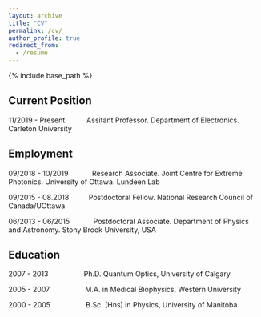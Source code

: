 ```yaml
---
layout: archive
title: "CV"
permalink: /cv/
author_profile: true
redirect_from:
  - /resume
---
```


{% include base_path %}

## Current Position

11/2019 - Present &nbsp;&nbsp;&nbsp;&nbsp;&nbsp;&nbsp;&nbsp;&nbsp;&nbsp; Assitant Professor. Department of Electronics. Carleton University 

## Employment

09/2018 - 10/2019 &nbsp;&nbsp;&nbsp;&nbsp;&nbsp;&nbsp;&nbsp;&nbsp;&nbsp;&nbsp; Research Associate. Joint Centre for Extreme Photonics. University of Ottawa. Lundeen Lab

09/2015 - 08.2018 &nbsp;&nbsp;&nbsp;&nbsp;&nbsp;&nbsp;&nbsp;&nbsp; Postdoctoral Fellow.  National Research Council of Canada/UOttawa

06/2013 - 06/2015 &nbsp;&nbsp;&nbsp;&nbsp;&nbsp;&nbsp;&nbsp;&nbsp;&nbsp;&nbsp; Postdoctoral Associate. Department of Physics and Astronomy. Stony Brook University, USA

## Education

2007 - 2013 &nbsp;&nbsp;&nbsp;&nbsp;&nbsp;&nbsp;&nbsp;&nbsp;&nbsp; &nbsp;&nbsp;&nbsp;&nbsp;&nbsp;&nbsp; Ph.D. Quantum Optics, University of Calgary

2005 - 2007 &nbsp;&nbsp;&nbsp;&nbsp;&nbsp;&nbsp;&nbsp;&nbsp;&nbsp; &nbsp;&nbsp;&nbsp;&nbsp;&nbsp;&nbsp; M.A. in Medical Biophysics, Western University

2000 - 2005  &nbsp;&nbsp;&nbsp;&nbsp;&nbsp;&nbsp;&nbsp;&nbsp;&nbsp; &nbsp;&nbsp;&nbsp;&nbsp;&nbsp;&nbsp; B.Sc. (Hns) in Physics, University of Manitoba
